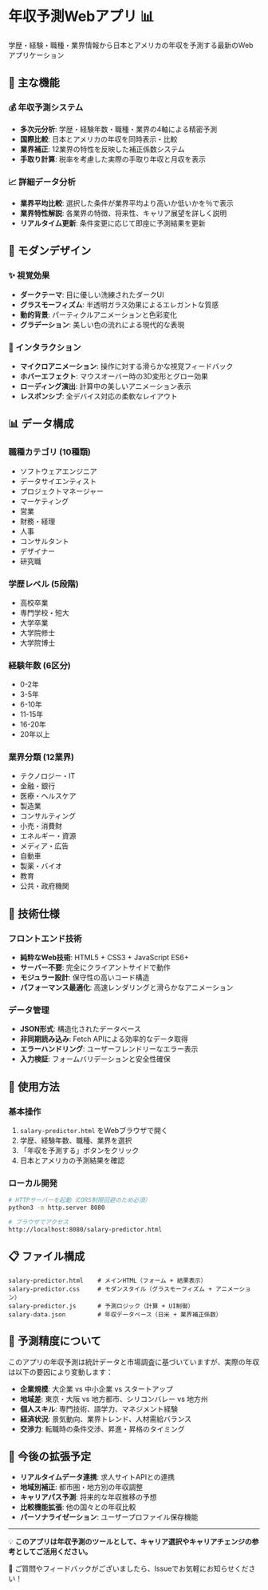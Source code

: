 # 年収予測Webアプリ 📊

学歴・経験・職種・業界情報から日本とアメリカの年収を予測する最新のWebアプリケーション

## 🌟 主な機能

### 💰 年収予測システム
- **多次元分析**: 学歴・経験年数・職種・業界の4軸による精密予測
- **国際比較**: 日本とアメリカの年収を同時表示・比較
- **業界補正**: 12業界の特性を反映した補正係数システム
- **手取り計算**: 税率を考慮した実際の手取り年収と月収を表示

### 📈 詳細データ分析
- **業界平均比較**: 選択した条件が業界平均より高いか低いかを％で表示
- **業界特性解説**: 各業界の特徴、将来性、キャリア展望を詳しく説明
- **リアルタイム更新**: 条件変更に応じて即座に予測結果を更新

## 🎨 モダンデザイン

### ✨ 視覚効果
- **ダークテーマ**: 目に優しい洗練されたダークUI
- **グラスモーフィズム**: 半透明ガラス効果によるエレガントな質感
- **動的背景**: パーティクルアニメーションと色彩変化
- **グラデーション**: 美しい色の流れによる現代的な表現

### 🎪 インタラクション
- **マイクロアニメーション**: 操作に対する滑らかな視覚フィードバック
- **ホバーエフェクト**: マウスオーバー時の3D変形とグロー効果
- **ローディング演出**: 計算中の美しいアニメーション表示
- **レスポンシブ**: 全デバイス対応の柔軟なレイアウト

## 📊 データ構成

### 職種カテゴリ (10種類)
- ソフトウェアエンジニア
- データサイエンティスト
- プロジェクトマネージャー
- マーケティング
- 営業
- 財務・経理
- 人事
- コンサルタント
- デザイナー
- 研究職

### 学歴レベル (5段階)
- 高校卒業
- 専門学校・短大
- 大学卒業
- 大学院修士
- 大学院博士

### 経験年数 (6区分)
- 0-2年
- 3-5年
- 6-10年
- 11-15年
- 16-20年
- 20年以上

### 業界分類 (12業界)
- テクノロジー・IT
- 金融・銀行
- 医療・ヘルスケア
- 製造業
- コンサルティング
- 小売・消費財
- エネルギー・資源
- メディア・広告
- 自動車
- 製薬・バイオ
- 教育
- 公共・政府機関

## 🚀 技術仕様

### フロントエンド技術
- **純粋なWeb技術**: HTML5 + CSS3 + JavaScript ES6+
- **サーバー不要**: 完全にクライアントサイドで動作
- **モジュラー設計**: 保守性の高いコード構造
- **パフォーマンス最適化**: 高速レンダリングと滑らかなアニメーション

### データ管理
- **JSON形式**: 構造化されたデータベース
- **非同期読み込み**: Fetch APIによる効率的なデータ取得
- **エラーハンドリング**: ユーザーフレンドリーなエラー表示
- **入力検証**: フォームバリデーションと安全性確保

## 📱 使用方法

### 基本操作
1. `salary-predictor.html` をWebブラウザで開く
2. 学歴、経験年数、職種、業界を選択
3. 「年収を予測する」ボタンをクリック
4. 日本とアメリカの予測結果を確認

### ローカル開発
```bash
# HTTPサーバーを起動（CORS制限回避のため必須）
python3 -m http.server 8080

# ブラウザでアクセス
http://localhost:8080/salary-predictor.html
```

## 📋 ファイル構成

```
salary-predictor.html    # メインHTML（フォーム + 結果表示）
salary-predictor.css     # モダンスタイル（グラスモーフィズム + アニメーション）
salary-predictor.js      # 予測ロジック（計算 + UI制御）
salary-data.json         # 年収データベース（日米 + 業界補正係数）
```

## 🎯 予測精度について

このアプリの年収予測は統計データと市場調査に基づいていますが、実際の年収は以下の要因により変動します：

- **企業規模**: 大企業 vs 中小企業 vs スタートアップ
- **地域差**: 東京・大阪 vs 地方都市、シリコンバレー vs 地方州
- **個人スキル**: 専門技術、語学力、マネジメント経験
- **経済状況**: 景気動向、業界トレンド、人材需給バランス
- **交渉力**: 転職時の条件交渉、昇進・昇格のタイミング

## 🌟 今後の拡張予定

- **リアルタイムデータ連携**: 求人サイトAPIとの連携
- **地域別補正**: 都市圏・地方別の年収調整
- **キャリアパス予測**: 将来的な年収推移の予想
- **比較機能拡張**: 他の国々との年収比較
- **パーソナライゼーション**: ユーザープロファイル保存機能

---

💡 **このアプリは年収予測のツールとして、キャリア選択やキャリアチェンジの参考としてご活用ください。**

📧 ご質問やフィードバックがございましたら、Issueでお気軽にお知らせください！